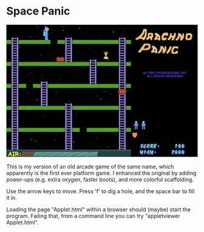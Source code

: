 Space Panic
===========

![Screen shot.](screenshot.jpg)

This is my version of an old arcade game of the same name, which apparently is the first ever platform game.
I enhanced the original by adding power-ups (e.g. extra oxygen, faster boots), and more colorful scaffolding.

Use the arrow keys to move.  Press 'f' to dig a hole, and the space bar to fill it in.

Loading the page "Applet.html" within a browser should (maybe) start the program.
Failing that, from a command line you can try "appletviewer Applet.html".

